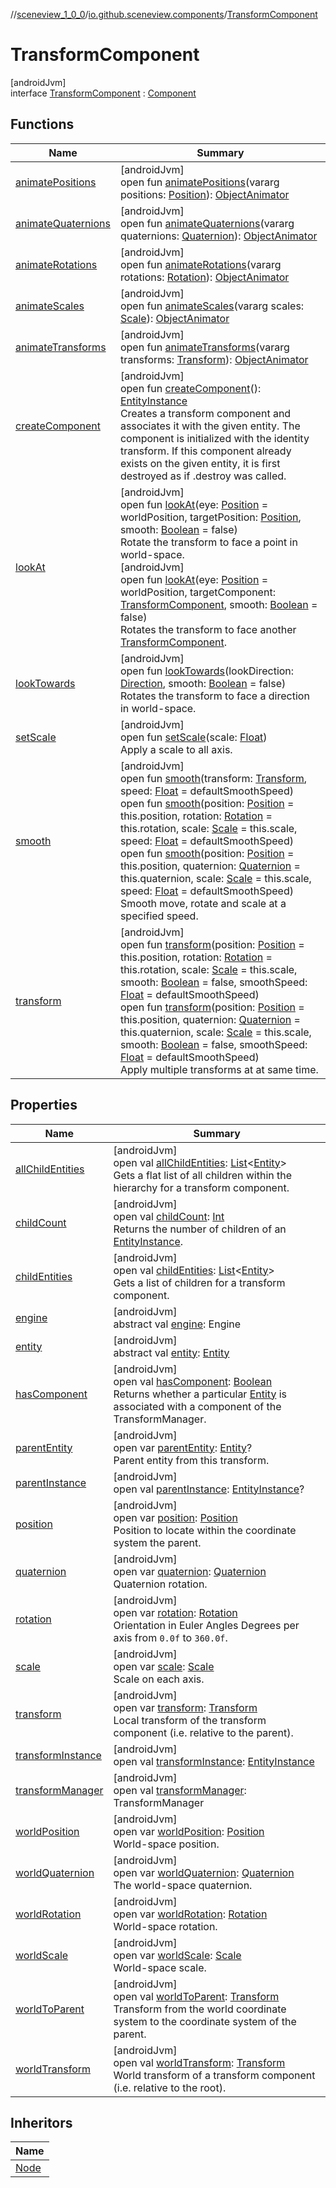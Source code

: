//[sceneview_1_0_0](../../../index.md)/[io.github.sceneview.components](../index.md)/[TransformComponent](index.md)

# TransformComponent

[androidJvm]\
interface [TransformComponent](index.md) : [Component](../-component/index.md)

## Functions

| Name | Summary |
|---|---|
| [animatePositions](animate-positions.md) | [androidJvm]<br>open fun [animatePositions](animate-positions.md)(vararg positions: [Position](../../io.github.sceneview.math/index.md#945960193%2FClasslikes%2F-602047187)): [ObjectAnimator](https://developer.android.com/reference/kotlin/android/animation/ObjectAnimator.html) |
| [animateQuaternions](animate-quaternions.md) | [androidJvm]<br>open fun [animateQuaternions](animate-quaternions.md)(vararg quaternions: [Quaternion](../../../../sceneview/sceneview/dev.romainguy.kotlin.math/-quaternion/index.md)): [ObjectAnimator](https://developer.android.com/reference/kotlin/android/animation/ObjectAnimator.html) |
| [animateRotations](animate-rotations.md) | [androidJvm]<br>open fun [animateRotations](animate-rotations.md)(vararg rotations: [Rotation](../../io.github.sceneview.math/index.md#1133844556%2FClasslikes%2F-602047187)): [ObjectAnimator](https://developer.android.com/reference/kotlin/android/animation/ObjectAnimator.html) |
| [animateScales](animate-scales.md) | [androidJvm]<br>open fun [animateScales](animate-scales.md)(vararg scales: [Scale](../../io.github.sceneview.math/index.md#2055938798%2FClasslikes%2F-602047187)): [ObjectAnimator](https://developer.android.com/reference/kotlin/android/animation/ObjectAnimator.html) |
| [animateTransforms](animate-transforms.md) | [androidJvm]<br>open fun [animateTransforms](animate-transforms.md)(vararg transforms: [Transform](../../io.github.sceneview.math/index.md#1875660684%2FClasslikes%2F-602047187)): [ObjectAnimator](https://developer.android.com/reference/kotlin/android/animation/ObjectAnimator.html) |
| [createComponent](create-component.md) | [androidJvm]<br>open fun [createComponent](create-component.md)(): [EntityInstance](../index.md#-275222848%2FClasslikes%2F-602047187)<br>Creates a transform component and associates it with the given entity. The component is initialized with the identity transform. If this component already exists on the given entity, it is first destroyed as if .destroy was called. |
| [lookAt](look-at.md) | [androidJvm]<br>open fun [lookAt](look-at.md)(eye: [Position](../../io.github.sceneview.math/index.md#945960193%2FClasslikes%2F-602047187) = worldPosition, targetPosition: [Position](../../io.github.sceneview.math/index.md#945960193%2FClasslikes%2F-602047187), smooth: [Boolean](https://kotlinlang.org/api/latest/jvm/stdlib/kotlin/-boolean/index.html) = false)<br>Rotate the transform to face a point in world-space.<br>[androidJvm]<br>open fun [lookAt](look-at.md)(eye: [Position](../../io.github.sceneview.math/index.md#945960193%2FClasslikes%2F-602047187) = worldPosition, targetComponent: [TransformComponent](index.md), smooth: [Boolean](https://kotlinlang.org/api/latest/jvm/stdlib/kotlin/-boolean/index.html) = false)<br>Rotates the transform to face another [TransformComponent](index.md). |
| [lookTowards](look-towards.md) | [androidJvm]<br>open fun [lookTowards](look-towards.md)(lookDirection: [Direction](../../io.github.sceneview.math/index.md#1758682841%2FClasslikes%2F-602047187), smooth: [Boolean](https://kotlinlang.org/api/latest/jvm/stdlib/kotlin/-boolean/index.html) = false)<br>Rotates the transform to face a direction in world-space. |
| [setScale](set-scale.md) | [androidJvm]<br>open fun [setScale](set-scale.md)(scale: [Float](https://kotlinlang.org/api/latest/jvm/stdlib/kotlin/-float/index.html))<br>Apply a scale to all axis. |
| [smooth](smooth.md) | [androidJvm]<br>open fun [smooth](smooth.md)(transform: [Transform](../../io.github.sceneview.math/index.md#1875660684%2FClasslikes%2F-602047187), speed: [Float](https://kotlinlang.org/api/latest/jvm/stdlib/kotlin/-float/index.html) = defaultSmoothSpeed)<br>open fun [smooth](smooth.md)(position: [Position](../../io.github.sceneview.math/index.md#945960193%2FClasslikes%2F-602047187) = this.position, rotation: [Rotation](../../io.github.sceneview.math/index.md#1133844556%2FClasslikes%2F-602047187) = this.rotation, scale: [Scale](../../io.github.sceneview.math/index.md#2055938798%2FClasslikes%2F-602047187) = this.scale, speed: [Float](https://kotlinlang.org/api/latest/jvm/stdlib/kotlin/-float/index.html) = defaultSmoothSpeed)<br>open fun [smooth](smooth.md)(position: [Position](../../io.github.sceneview.math/index.md#945960193%2FClasslikes%2F-602047187) = this.position, quaternion: [Quaternion](../../../../sceneview/sceneview/dev.romainguy.kotlin.math/-quaternion/index.md) = this.quaternion, scale: [Scale](../../io.github.sceneview.math/index.md#2055938798%2FClasslikes%2F-602047187) = this.scale, speed: [Float](https://kotlinlang.org/api/latest/jvm/stdlib/kotlin/-float/index.html) = defaultSmoothSpeed)<br>Smooth move, rotate and scale at a specified speed. |
| [transform](transform.md) | [androidJvm]<br>open fun [transform](transform.md)(position: [Position](../../io.github.sceneview.math/index.md#945960193%2FClasslikes%2F-602047187) = this.position, rotation: [Rotation](../../io.github.sceneview.math/index.md#1133844556%2FClasslikes%2F-602047187) = this.rotation, scale: [Scale](../../io.github.sceneview.math/index.md#2055938798%2FClasslikes%2F-602047187) = this.scale, smooth: [Boolean](https://kotlinlang.org/api/latest/jvm/stdlib/kotlin/-boolean/index.html) = false, smoothSpeed: [Float](https://kotlinlang.org/api/latest/jvm/stdlib/kotlin/-float/index.html) = defaultSmoothSpeed)<br>open fun [transform](transform.md)(position: [Position](../../io.github.sceneview.math/index.md#945960193%2FClasslikes%2F-602047187) = this.position, quaternion: [Quaternion](../../../../sceneview/sceneview/dev.romainguy.kotlin.math/-quaternion/index.md) = this.quaternion, scale: [Scale](../../io.github.sceneview.math/index.md#2055938798%2FClasslikes%2F-602047187) = this.scale, smooth: [Boolean](https://kotlinlang.org/api/latest/jvm/stdlib/kotlin/-boolean/index.html) = false, smoothSpeed: [Float](https://kotlinlang.org/api/latest/jvm/stdlib/kotlin/-float/index.html) = defaultSmoothSpeed)<br>Apply multiple transforms at at same time. |

## Properties

| Name | Summary |
|---|---|
| [allChildEntities](all-child-entities.md) | [androidJvm]<br>open val [allChildEntities](all-child-entities.md): [List](https://kotlinlang.org/api/latest/jvm/stdlib/kotlin.collections/-list/index.html)&lt;[Entity](../../io.github.sceneview/index.md#1934583341%2FClasslikes%2F-602047187)&gt;<br>Gets a flat list of all children within the hierarchy for a transform component. |
| [childCount](child-count.md) | [androidJvm]<br>open val [childCount](child-count.md): [Int](https://kotlinlang.org/api/latest/jvm/stdlib/kotlin/-int/index.html)<br>Returns the number of children of an [EntityInstance](../index.md#-275222848%2FClasslikes%2F-602047187). |
| [childEntities](child-entities.md) | [androidJvm]<br>open val [childEntities](child-entities.md): [List](https://kotlinlang.org/api/latest/jvm/stdlib/kotlin.collections/-list/index.html)&lt;[Entity](../../io.github.sceneview/index.md#1934583341%2FClasslikes%2F-602047187)&gt;<br>Gets a list of children for a transform component. |
| [engine](../-component/engine.md) | [androidJvm]<br>abstract val [engine](../-component/engine.md): Engine |
| [entity](../-component/entity.md) | [androidJvm]<br>abstract val [entity](../-component/entity.md): [Entity](../../io.github.sceneview/index.md#1934583341%2FClasslikes%2F-602047187) |
| [hasComponent](has-component.md) | [androidJvm]<br>open val [hasComponent](has-component.md): [Boolean](https://kotlinlang.org/api/latest/jvm/stdlib/kotlin/-boolean/index.html)<br>Returns whether a particular [Entity](../../io.github.sceneview/index.md#1934583341%2FClasslikes%2F-602047187) is associated with a component of the TransformManager. |
| [parentEntity](parent-entity.md) | [androidJvm]<br>open var [parentEntity](parent-entity.md): [Entity](../../io.github.sceneview/index.md#1934583341%2FClasslikes%2F-602047187)?<br>Parent entity from this transform. |
| [parentInstance](parent-instance.md) | [androidJvm]<br>open val [parentInstance](parent-instance.md): [EntityInstance](../index.md#-275222848%2FClasslikes%2F-602047187)? |
| [position](position.md) | [androidJvm]<br>open var [position](position.md): [Position](../../io.github.sceneview.math/index.md#945960193%2FClasslikes%2F-602047187)<br>Position to locate within the coordinate system the parent. |
| [quaternion](quaternion.md) | [androidJvm]<br>open var [quaternion](quaternion.md): [Quaternion](../../../../sceneview/sceneview/dev.romainguy.kotlin.math/-quaternion/index.md)<br>Quaternion rotation. |
| [rotation](rotation.md) | [androidJvm]<br>open var [rotation](rotation.md): [Rotation](../../io.github.sceneview.math/index.md#1133844556%2FClasslikes%2F-602047187)<br>Orientation in Euler Angles Degrees per axis from `0.0f` to `360.0f`. |
| [scale](scale.md) | [androidJvm]<br>open var [scale](scale.md): [Scale](../../io.github.sceneview.math/index.md#2055938798%2FClasslikes%2F-602047187)<br>Scale on each axis. |
| [transform](transform.md) | [androidJvm]<br>open var [transform](transform.md): [Transform](../../io.github.sceneview.math/index.md#1875660684%2FClasslikes%2F-602047187)<br>Local transform of the transform component (i.e. relative to the parent). |
| [transformInstance](transform-instance.md) | [androidJvm]<br>open val [transformInstance](transform-instance.md): [EntityInstance](../index.md#-275222848%2FClasslikes%2F-602047187) |
| [transformManager](transform-manager.md) | [androidJvm]<br>open val [transformManager](transform-manager.md): TransformManager |
| [worldPosition](world-position.md) | [androidJvm]<br>open var [worldPosition](world-position.md): [Position](../../io.github.sceneview.math/index.md#945960193%2FClasslikes%2F-602047187)<br>World-space position. |
| [worldQuaternion](world-quaternion.md) | [androidJvm]<br>open var [worldQuaternion](world-quaternion.md): [Quaternion](../../../../sceneview/sceneview/dev.romainguy.kotlin.math/-quaternion/index.md)<br>The world-space quaternion. |
| [worldRotation](world-rotation.md) | [androidJvm]<br>open var [worldRotation](world-rotation.md): [Rotation](../../io.github.sceneview.math/index.md#1133844556%2FClasslikes%2F-602047187)<br>World-space rotation. |
| [worldScale](world-scale.md) | [androidJvm]<br>open var [worldScale](world-scale.md): [Scale](../../io.github.sceneview.math/index.md#2055938798%2FClasslikes%2F-602047187)<br>World-space scale. |
| [worldToParent](world-to-parent.md) | [androidJvm]<br>open val [worldToParent](world-to-parent.md): [Transform](../../io.github.sceneview.math/index.md#1875660684%2FClasslikes%2F-602047187)<br>Transform from the world coordinate system to the coordinate system of the parent. |
| [worldTransform](world-transform.md) | [androidJvm]<br>open val [worldTransform](world-transform.md): [Transform](../../io.github.sceneview.math/index.md#1875660684%2FClasslikes%2F-602047187)<br>World transform of a transform component (i.e. relative to the root). |

## Inheritors

| Name |
|---|
| [Node](../../io.github.sceneview.nodes/-node/index.md) |
